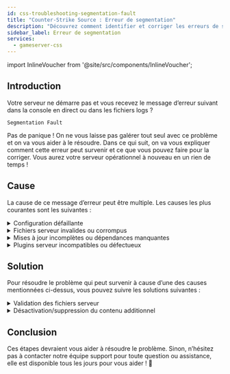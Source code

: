 ```yaml
---
id: css-troubleshooting-segmentation-fault
title: "Counter-Strike Source : Erreur de segmentation"
description: "Découvrez comment identifier et corriger les erreurs de segmentation pour remettre votre serveur en marche → En savoir plus maintenant"
sidebar_label: Erreur de segmentation
services:
  - gameserver-css
---
```


import InlineVoucher from '@site/src/components/InlineVoucher';

## Introduction

Votre serveur ne démarre pas et vous recevez le message d’erreur suivant dans la console en direct ou dans les fichiers logs ?

```
Segmentation Fault
```

Pas de panique ! On ne vous laisse pas galérer tout seul avec ce problème et on va vous aider à le résoudre. Dans ce qui suit, on va vous expliquer comment cette erreur peut survenir et ce que vous pouvez faire pour la corriger. Vous aurez votre serveur opérationnel à nouveau en un rien de temps !

<InlineVoucher />

## Cause

La cause de ce message d’erreur peut être multiple. Les causes les plus courantes sont les suivantes :

<details>
  <summary>Configuration défaillante</summary>

Un fichier de configuration mal ou partiellement configuré peut entraîner que le serveur accède à des paramètres invalides ou à des zones mémoire incorrectes au démarrage ou en cours de fonctionnement.

Cela peut arriver notamment si, par exemple, les indentations ou les affectations de valeurs ne sont pas correctement appliquées. Cela peut provoquer un plantage ou un comportement indéfini (par ex. erreur de segmentation).

</details>

<details>
  <summary>Fichiers serveur invalides ou corrompus</summary>

  À cause de transferts défectueux, de modifications manuelles ou d’installations endommagées, il est possible que des fichiers centraux du serveur soient corrompus. Cela peut entraîner des comportements inattendus ou des plantages critiques comme une erreur de segmentation lors du chargement ou de l’exécution.

</details>

<details>
  <summary>Mises à jour incomplètes ou dépendances manquantes</summary>

  Si une mise à jour du serveur n’est pas complètement terminée ou si certaines dépendances ou modules manquent, des erreurs peuvent survenir au démarrage ou en cours d’exécution.

</details>

<details>
  <summary>Plugins serveur incompatibles ou défectueux</summary>

  Des extensions supplémentaires comme SourceMod/Metamod ou des plugins qui ne sont pas compatibles avec la version du serveur utilisée ou mal programmés peuvent impacter directement l’accès mémoire du serveur et causer des problèmes en conséquence.

</details>

## Solution

Pour résoudre le problème qui peut survenir à cause d’une des causes mentionnées ci-dessus, vous pouvez suivre les solutions suivantes :

<details>
  <summary>Validation des fichiers serveur</summary>

Pour éviter des erreurs possibles dues à des fichiers de jeux endommagés ou incomplets, il est recommandé d’utiliser la fonction **Valider les fichiers Steam** dans le **tableau de bord** du serveur de jeux.

![img](https://screensaver01.zap-hosting.com/index.php/s/yMPajGpaXcMK3wR/preview)

Le serveur de jeux est automatiquement vérifié via SteamCMD et les fichiers manquants ou défectueux seront remplacés par la version originale. Le processus est entièrement automatisé et garantit que les fichiers serveur correspondent à la version Steam actuelle.

</details>

<details>
  <summary>Désactivation/suppression du contenu additionnel</summary>

Si vous avez ajouté du contenu additionnel comme Sourcemod/Metamod et des plugins à votre serveur de jeux, il est judicieux de les désactiver et de les supprimer temporairement au moins une fois.

Cette étape permet d’écarter que les problèmes soient causés par ce contenu additionnel. Après des mises à jour, il peut souvent y avoir des soucis avec ce type de contenu car il n’est plus ou pas encore compatible avec la nouvelle version du serveur.

</details>

## Conclusion

Ces étapes devraient vous aider à résoudre le problème. Sinon, n’hésitez pas à contacter notre équipe support pour toute question ou assistance, elle est disponible tous les jours pour vous aider ! 🙂

<InlineVoucher />